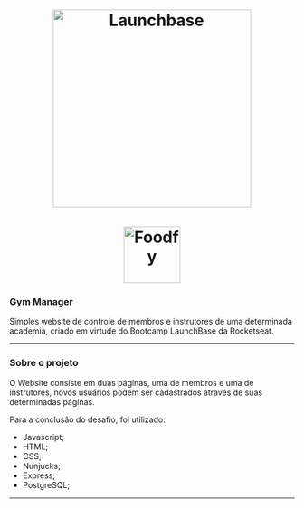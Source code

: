 <h1 align="center">
 <img alt="Launchbase" src="https://storage.googleapis.com/golden-wind/bootcamp-launchbase/logo.png" width="350px" />
 <div>
  <br>
  <img alt="Foodfy" src="https://github.com/Rocketseat/bootcamp-launchbase-desafios-02/blob/master/layouts/assets/logo.png?raw=true" width="100px" />
 </div>
</h1>

### Gym Manager

Simples website de controle de membros e instrutores de uma determinada academia, criado em virtude do Bootcamp LaunchBase da Rocketseat.

-----
### Sobre o projeto
O Website consiste em duas páginas, uma de membros e uma de instrutores, novos usuários podem ser cadastrados através de suas determinadas páginas.

Para a conclusão do desafio, foi utilizado:
 - Javascript;
 - HTML;
 - CSS;
 - Nunjucks;
 - Express;
 - PostgreSQL;
-----

